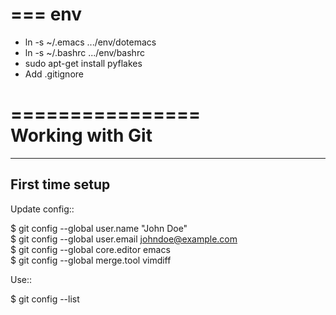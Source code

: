 ===
env
===

 * ln -s ~/.emacs .../env/dotemacs
 * ln -s ~/.bashrc .../env/bashrc
 * sudo apt-get install pyflakes
 * Add .gitignore

================                                                                               
Working with Git                                                                               
================                                                                               
                                                                                               
----------------                                                                               
First time setup                                                                               
----------------                                                                               

Update config::
                                                                                   
  $ git config --global user.name "John Doe"                                                     
  $ git config --global user.email johndoe@example.com                                           
  $ git config --global core.editor emacs                                                        
  $ git config --global merge.tool vimdiff

Use::

  $ git config --list